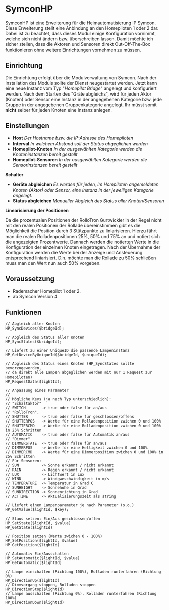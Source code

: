 # SymconHP

SymconHP ist eine Erweiterung für die Heimautomatisierung IP Symcon. Diese Erweiterung stellt eine Anbindung an den Homepiloten 1 oder 2 dar. Dabei ist zu beachtet, dass dieses Modul einige Konfiguration vornimmt, welche sich nicht ändern bzw. überschreiben lassen. Damit möchte ich sicher stellen, dass die Aktoren und Sensoren direkt Out-Off-The-Box funktionieren ohne weitere Einrichtungen vornehmen zu müssen.

## Einrichtung

Die Einrichtung erfolgt über die Modulverwaltung von Symcon. Nach der Installation des Moduls sollte der Dienst neugestartet werden. Jetzt kann eine neue Instanz vom Typ "_Homepilot Bridge_" angelegt und konfiguriert werden. Nach dem Starten des "Gräte abgleichs", wird für jeden Aktor (Knoten) oder Sensor eine Instanz in der angegebenen Kategorie bzw. jede Gruppe in der angegebenen Gruppenkategorie angelegt. Ihr müsst somit **nicht** selber für jeden Knoten eine Instanz anlegen.

## Einstellungen

* **Host**  _Der Hostname bzw. die IP-Adresse des Homepiloten_
* **Interval**  _In welchem Abstand soll der Status abgeglichen werden_
* **Homepilot-Knoten**  _In der ausgewählten Kategorie werden die Knoteninstanzen bereit gestellt_
* **Homepilot-Sensoren**  _In der ausgewählten Kategorie werden die Sensorinstanzen bereit gestellt_

**Schalter**

* **Geräte abgleichen** _Es werden für jeden, im Hompiloten angemeldeten Knoten (Aktor) oder Sensor, eine Instanz in der jeweiligen Kategorie angelegt._
* **Status abgleichen** _Manueller Abgleich des Status aller Knoten/Sensoren_

**Linearisierung der Positionen**

Da die prozentualen Positionen der RolloTron Gurtwickler in der Regel nicht mit den realen Positionen der Rollade übereinstimmen gibt es die Möglichkeit die Position durch 3 Stützpunkte zu liniarisieren. Hierzu fährt man die realen Rolladenpositionen 25%, 50% und 75% an und notiert sich die angezeigten Prozentwerte. Dannach werden die notierten Werte in die Konfiguration der einzelnen Knoten eingetragen. Nach der Übernahme der Konfiguration werden die Werte bei der Anzeige und Ansteuerung entsprechend liniarisiert. D.h. möchte man die Rollade zu 50% schließen muss man den Wert nun auch 50% vorgeben.

## Voraussetzung

* Rademacher Homepilot 1 oder 2.
* ab Symcon Version 4

## Funktionen

	// Abgleich aller Knoten
	HP_SyncDevices($bridgeId);

	// Abgleich des Status aller Knoten
	HP_SyncStates($bridgeId);

	// Liefert zu einer UniqueID die passende Lampeninstanz
	HP_GetDeviceByUniqueId($bridgeId, $uniqueId);

	// Abgleich des Status eines Knoten (HP_SyncStates sollte bevorzugewerden,
	// da direkt alle Lampen abgeglichen werden mit nur 1 Request zur Homepiloten)
	HP_RequestData($lightId);

	// Anpassung eines Parameter
	//
	// Mögliche Keys (ja nach Typ unterschiedlich):
	// "Schaltaktor"
	// SWITCH       -> true oder false für an/aus
	// "RolloTron", 
	// SHUTTER      -> true oder false für geschlossen/offens
	// SHUTTERPOS   -> Werte für eine Rolladenposition zwichen 0 und 100%
	// SHUTTERCMD   -> Werte für eine Rolladenposition zwichen 0 und 100% in 25% Schritten
	// AUTOMATIC    -> true oder false für Automatik an/aus
	// "Dimmer"
	// DIMMERSTATE  -> true oder false für an/aus
	// DIMMERPOS    -> Werte für eine Helligkeit zwichen 0 und 100%
	// DIMMERCMD    -> Werte für eine Dimmerposition zwichen 0 und 100% in 25% Schritten
	// Für Sensoren:
	// SUN          -> Sonne erkannt / nicht erkannt
	// RAIN         -> Regen erkannt / nicht erkannt
	// LUX          -> Lichtwert in Lux
	// WIND         -> Windgweschwindigkeit in m/s
	// TEMPERATURE  -> Temperatur in Grad C
	// SUNHEIGHT    -> Sonnehöhe in Grad
	// SUNDIRECTION -> Sonnenrichtung in Grad
	// ACTTIME      -> Aktualisierungszeit als string

	// Liefert einen Lampenparameter je nach Parameter (s.o.)
	HP_GetValue($lightId, $key);
	
	// Staus setzen: Ein/Aus geschlossen/offen
	HP_SetState($lightId, $value)
	HP_GetState($lightId)
	
	// Position setzen (Werte zwichen 0 - 100%)
	HP_SetPosition($lightId, $value)
	HP_GetPosition($lightId)
	
	// Automativ Ein/Ausschalten
	HP_SetAutomatic($lightId, $value)
	HP_GetAutomatic($lightId)

	// Lampe einschalten (Richtung 100%), Rolladen runterfahren (Richtung 0%)
	HP_DirectionUp($lightId)
	// Dimmvorgang stoppen, Rolladen stoppen
	HP_DirectionStop($lightId)
	// Lampe ausschalten (Richtung 0%), Rolladen runterfahren (Richtung 100%)
	HP_DirectionDown($lightId)
